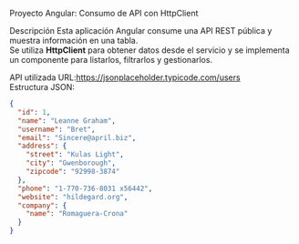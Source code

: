Proyecto Angular: Consumo de API con HttpClient

Descripción
Esta aplicación Angular consume una API REST pública y muestra información en una tabla.  
Se utiliza **HttpClient** para obtener datos desde el servicio y se implementa un componente para listarlos, filtrarlos y gestionarlos.

API utilizada
URL:https://jsonplaceholder.typicode.com/users  
Estructura JSON:
```json
{
  "id": 1,
  "name": "Leanne Graham",
  "username": "Bret",
  "email": "Sincere@april.biz",
  "address": {
    "street": "Kulas Light",
    "city": "Gwenborough",
    "zipcode": "92998-3874"
  },
  "phone": "1-770-736-8031 x56442",
  "website": "hildegard.org",
  "company": {
    "name": "Romaguera-Crona"
  }
}
